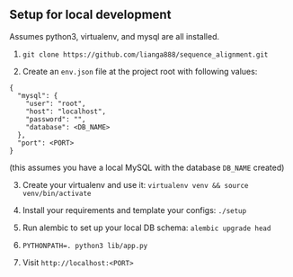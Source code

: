 ## Setup for local development

Assumes python3, virtualenv, and mysql are all installed.

1. `git clone https://github.com/lianga888/sequence_alignment.git`

2. Create an `env.json` file at the project root with following 
values:

```
{
  "mysql": {
    "user": "root",
    "host": "localhost",
    "password": "",
    "database": <DB_NAME>
  },
  "port": <PORT>
}
```

(this assumes you have a local MySQL with the database `DB_NAME` created)

3. Create your virtualenv and use it: `virtualenv venv && source venv/bin/activate`

4. Install your requirements and template your configs: `./setup`

5. Run alembic to set up your local DB schema: `alembic upgrade head`

6. `PYTHONPATH=. python3 lib/app.py`

7. Visit `http://localhost:<PORT>`  